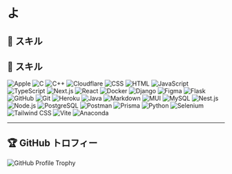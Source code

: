 # よ

## 🔧 スキル
## 🔧 スキル

![Apple](https://skillicons.dev/icons?i=apple)
![C](https://skillicons.dev/icons?i=c)
![C++](https://skillicons.dev/icons?i=cpp)
![Cloudflare](https://skillicons.dev/icons?i=cloudflare)
![CSS](https://skillicons.dev/icons?i=css)
![HTML](https://skillicons.dev/icons?i=html)
![JavaScript](https://skillicons.dev/icons?i=javascript)
![TypeScript](https://skillicons.dev/icons?i=typescript)
![Next.js](https://skillicons.dev/icons?i=nextjs)
![React](https://skillicons.dev/icons?i=react)
![Docker](https://skillicons.dev/icons?i=docker)
![Django](https://skillicons.dev/icons?i=django)
![Figma](https://skillicons.dev/icons?i=figma)
![Flask](https://skillicons.dev/icons?i=flask)
![GitHub](https://skillicons.dev/icons?i=github)
![Git](https://skillicons.dev/icons?i=git)
![Heroku](https://skillicons.dev/icons?i=heroku)
![Java](https://skillicons.dev/icons?i=java)
![Markdown](https://skillicons.dev/icons?i=md)
![MUI](https://skillicons.dev/icons?i=mui)
![MySQL](https://skillicons.dev/icons?i=mysql)
![Nest.js](https://skillicons.dev/icons?i=nestjs)
![Node.js](https://skillicons.dev/icons?i=nodejs)
![PostgreSQL](https://skillicons.dev/icons?i=postgres)
![Postman](https://skillicons.dev/icons?i=postman)
![Prisma](https://skillicons.dev/icons?i=prisma)
![Python](https://skillicons.dev/icons?i=py)
![Selenium](https://skillicons.dev/icons?i=selenium)
![Tailwind CSS](https://skillicons.dev/icons?i=tailwind)
![Vite](https://skillicons.dev/icons?i=vite)
![Anaconda](https://skillicons.dev/icons?i=anaconda)

---

## 🏆 GitHub トロフィー
![GitHub Profile Trophy](https://github-profile-trophy.vercel.app/?username=shimaf4979&theme=darkhub&column=4&margin-w=15&margin-h=15)


<!--
**shimaf4979/shimaf4979** is a ✨ _special_ ✨ repository because its `README.md` (this file) appears on your GitHub profile.

Here are some ideas to get you started:

- 🔭 I’m currently working on ...
- 🌱 I’m currently learning ...
- 👯 I’m looking to collaborate on ...
- 🤔 I’m looking for help with ...
- 💬 Ask me about ...
- 📫 How to reach me: ...
- 😄 Pronouns: ...
- ⚡ Fun fact: ...
-->
